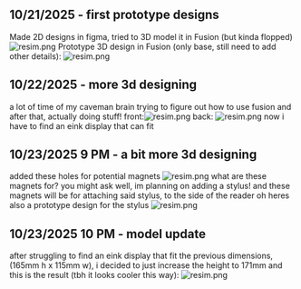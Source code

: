<!--
  ===================    !!READ THIS NOTICE!!   ====================
  DO NOT edit this file manually. Your changes WILL BE OVERWRITTEN!
  This journal is auto generated and updated by Hack Club Blueprint.
  To edit this file, please edit your journal entries on Blueprint.
  ==================================================================
-->

## 10/21/2025 - first prototype designs  

Made 2D designs in figma, tried to 3D model it in Fusion (but kinda flopped)![resim.png](https://blueprint.hackclub.com/user-attachments/blobs/proxy/eyJfcmFpbHMiOnsiZGF0YSI6NDE0NiwicHVyIjoiYmxvYl9pZCJ9fQ==--22bb11e680e6ddcf22df42393f30b326ba5bde91/resim.png)
Prototype 3D design in Fusion (only base, still need to add other details): ![resim.png](https://blueprint.hackclub.com/user-attachments/blobs/proxy/eyJfcmFpbHMiOnsiZGF0YSI6NDE0NywicHVyIjoiYmxvYl9pZCJ9fQ==--fcb1e1a9b04a4ee938c6f07694faa865c95a3ca3/resim.png)

  

## 10/22/2025 - more 3d designing  

a lot of time of my caveman brain trying to figure out how to use fusion
and after that, actually doing stuff!
front:![resim.png](https://blueprint.hackclub.com/user-attachments/blobs/proxy/eyJfcmFpbHMiOnsiZGF0YSI6NDQzNCwicHVyIjoiYmxvYl9pZCJ9fQ==--cdeb1bcaa20408667185d3595df676d925c95595/resim.png)
back: ![resim.png](https://blueprint.hackclub.com/user-attachments/blobs/proxy/eyJfcmFpbHMiOnsiZGF0YSI6NDQzNSwicHVyIjoiYmxvYl9pZCJ9fQ==--b9f889ed8b26c47a707cc6c3736416235964bed0/resim.png)
now i have to find an eink display that can fit

  

## 10/23/2025 9 PM - a bit more 3d designing  

added these holes for potential magnets
![resim.png](https://blueprint.hackclub.com/user-attachments/blobs/proxy/eyJfcmFpbHMiOnsiZGF0YSI6NDg2MSwicHVyIjoiYmxvYl9pZCJ9fQ==--b02e68c10c4f1ad630881d36c11b1875a9dba071/resim.png)
what are these magnets for? you might ask
well, im planning on adding a stylus!
and these magnets will be for attaching said stylus, to the side of the reader
oh heres also a prototype design for the stylus
![resim.png](https://blueprint.hackclub.com/user-attachments/blobs/proxy/eyJfcmFpbHMiOnsiZGF0YSI6NDg2MywicHVyIjoiYmxvYl9pZCJ9fQ==--f5867a1388308401d0b97279dc17d2fd96994021/resim.png)
  

## 10/23/2025 10 PM - model update  

after struggling to find an eink display that fit the previous dimensions, (165mm h x 115mm w), i decided to just increase the height to 171mm and this is the result (tbh it looks cooler this way):
![resim.png](https://blueprint.hackclub.com/user-attachments/blobs/proxy/eyJfcmFpbHMiOnsiZGF0YSI6NDg3MywicHVyIjoiYmxvYl9pZCJ9fQ==--5a6d5fcd76c0c3055a918e41b65ffe394ed21c31/resim.png)
  


